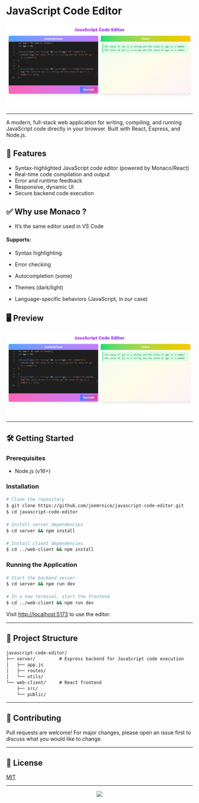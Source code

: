 # JavaScript Code Editor 

 ![JavaScript Code Editor Screenshot](./images/jscripteditor.png)

---

A modern, full-stack web application for writing, compiling, and running JavaScript code directly in your browser. Built with React, Express, and Node.js.

## 🚀 Features

- Syntax-highlighted JavaScript code editor (powered by Monaco/React)
- Real-time code compilation and output
- Error and runtime feedback
- Responsive, dynamic UI
- Secure backend code execution

## ✅ Why use Monaco ?

- It’s the same editor used in VS Code

#### Supports: 

- Syntax highlighting

- Error checking

- Autocompletion (some)

- Themes (dark/light)

- Language-specific behaviors (JavaScript, in our case)

## 🖥️ Preview

![JavaScript Code Editor UI](./images/jscripteditor.png)

---

## 🛠️ Getting Started

### Prerequisites
- Node.js (v16+) 

### Installation

```bash
# Clone the repository
$ git clone https://github.com/joemrnice/javascript-code-editor.git
$ cd javascript-code-editor

# Install server dependencies
$ cd server && npm install

# Install client dependencies
$ cd ../web-client && npm install
```

### Running the Application

```bash
# Start the backend server
$ cd server && npm run dev

# In a new terminal, start the frontend
$ cd ../web-client && npm run dev
```

Visit [http://localhost:5173](http://localhost:5173) to use the editor.

---

## 📁 Project Structure

```
javascript-code-editor/
├── server/         # Express backend for JavaScript code execution
│   ├── app.js
│   ├── routes/
│   └── utils/
└── web-client/     # React frontend
    ├── src/
    └── public/
```

---

## 🤝 Contributing

Pull requests are welcome! For major changes, please open an issue first to discuss what you would like to change.

---

## 📄 License

[MIT](LICENSE)

---

<p align="center">
  <img src="https://upload.wikimedia.org/wikipedia/commons/thumb/9/99/Unofficial_JavaScript_logo_2.svg/512px-Unofficial_JavaScript_logo_2.svg.png?20141107110902"/>
</p>
